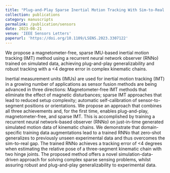 ```yaml
---
title: "Plug-and-Play Sparse Inertial Motion Tracking With Sim-to-Real Transfer"
collection: publications
category: manuscripts
permalink: /publication/sensors
date: 2023-08-21
venue: 'IEEE Sensors Letters'
paperurl: 'https://doi.org/10.1109/LSENS.2023.3307122'
---
```


We propose a magnetometer-free, sparse IMU-based inertial motion tracking (IMT) method using a recurrent neural network observer (RNNo) trained on simulated data, achieving plug-and-play generalizability and robust tracking with a <4 degree error in complex kinematic chains.

Inertial measurement units (IMUs) are used for inertial motion tracking (IMT) in a growing number of applications as sensor fusion methods are being advanced in three directions: Magnetometer-free IMT methods that eliminate the effect of magnetic disturbances; sparse IMT approaches that lead to reduced setup complexity; automatic self-calibration of sensor-to-segment positions or orientations. We propose an approach that combines all three achievements and, for the first time, enables plug-and-play, magnetometer-free, and sparse IMT. This is accomplished by training a recurrent neural network-based observer (RNNo) on just-in-time generated simulated motion data of kinematic chains. We demonstrate that domain-specific training data augmentations lead to a trained RNNo that zero-shot generalizes to previously unseen experimental data and thus overcomes the sim-to-real gap. The trained RNNo achieves a tracking error of <4 degrees when estimating the relative pose of a three-segment kinematic chain with two hinge joints. The proposed method offers a novel simulation-data-driven approach for solving complex sparse sensing problems, whilst assuring robust and plug-and-play generalizability to experimental data.